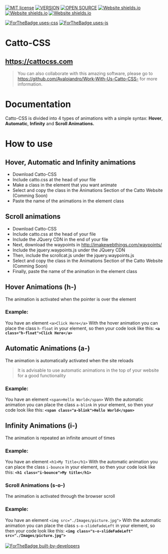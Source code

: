 
[![MIT license](https://img.shields.io/badge/License-MIT-blue.svg)](https://lbesson.mit-license.org/)
[![VERSION](https://img.shields.io/badge/Version-2.20-orange)](https://github.com/Avalojandro/Catto-CSS)
[![OPEN SOURCE](https://img.shields.io/static/v1?label=Open-Source&message=❤&color=RED)](https://github.com/Avalojandro/Catto-CSS)
[![Website shields.io](https://img.shields.io/website-up-down-green-red/http/shields.io.svg)](https://cattocss.com/)
[![Website shields.io](https://img.shields.io/badge/CSS-Library-blue)](https://github.com/Avalojandro/Catto-CSS)
[![Website shields.io](https://img.shields.io/badge/Star-Repository-inactive)](https://github.com/Avalojandro/Catto-CSS)<br>

[![ForTheBadge uses-css](http://ForTheBadge.com/images/badges/uses-css.svg)](https://cattocss.com/)
[![ForTheBadge uses-js](http://ForTheBadge.com/images/badges/uses-js.svg)](https://cattocss.com/)


# Catto-CSS
## https://cattocss.com
>You can also collaborate with this amazing software, please go to https://github.com/Avalojandro/Work-With-Us-Catto-CSS- for more information.

# Documentation

Catto-CSS is divided into 4 types of animations with a simple syntax: **Hover**, **Automatic**, **Infinity** and **Scroll Animations.**

# How to use
## Hover, Automatic and Infinity animations
- Download Catto-CSS
- Include catto.css at the head of your file
- Make a class in the element that you want animate 
- Select and copy the class in the Animations Section of the Catto Website (Comming Soon)
- Paste the name of the animations in the element class

## Scroll animations
- Download Catto-CSS
- Include catto.css at the head of your file
- Include the JQuery CDN in the end of your file 
- Next, download the waypoints in http://imakewebthings.com/waypoints/
- Include the jquery.waypoints.js under the JQuery CDN
- Then, include the scrollcat.js under the jquery.waypoints.js
- Select and copy the class in the Animations Section of the Catto Website (Comming Soon)
- Finally, paste the name of the animation in the element class

## Hover Animations (h-)
The animation is activated when the pointer is over the element 
### Example:
You have an element `<a>Click Here</a>` With the hover animation you can place the class `h-float` in your element, so then your code look like this: **`<a class="h-float">Click Here</a>`**

## Automatic Animations (a-)
The animation is automatically activated when the site reloads
>It is advisable to use automatic animations in the top of your website for a good functionality
### Example:
You have an element `<span>Hello World</span>` With the automatic animation you can place the class `a-blink` in your element, so then your code look like this: **`<span class="a-blink">Hello World</span>`**

## Infinity Animations (i-)
The animation is repeated an infinite amount of times
### Example:
You have an element `<h1>My Title</h1>` With the automatic animation you can place the class `i-bounce` in your element, so then your code look like this: **`<h1 class="i-bounce">My title</h1>`**

### Scroll Animations (s-o-)
The animation is activated through the browser scroll
### Example:
You have an element `<img src="./Images/picture.jpg">` With the automatic animation you can place the class `s-o-slideFadeLeft` in your element, so then your code look like this: **`<img class="s-o-slideFadeLeft" src="./Images/picture.jpg">`** <br><br>
[![ForTheBadge built-by-developers](http://ForTheBadge.com/images/badges/built-by-developers.svg)](https://GitHub.com/Avalojandro/)

